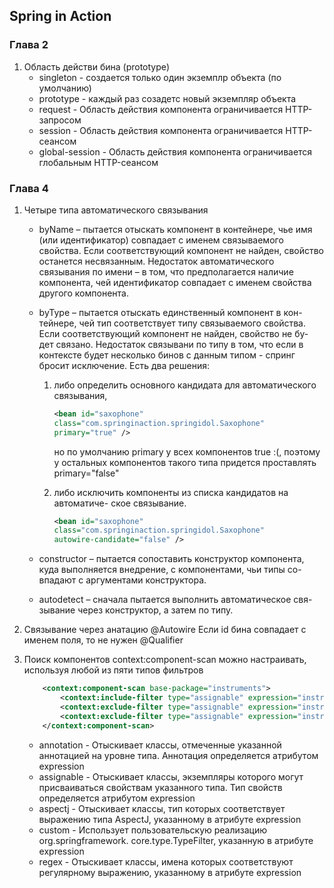 ## Spring in Action

### Глава 2

1. Область действи бина (prototype)
    * singleton - создается только один экземплр объекта (по умолчанию)
    * prototype - каждый раз созадетс новый экземпляр объекта
    * request - Область действия компонента ограничивается HTTP-запросом
    * session - Область действия компонента ограничивается HTTP-сеансом
    * global-session - Область действия компонента ограничивается глобальным HTTP-сеансом


### Глава 4

1. Четыре типа автоматического связывания
    * byName – пытается отыскать компонент в контейнере, чье
 имя (или идентификатор) совпадает с именем связываемого свойства.
  Если соответствующий компонент не найден, свойство
останется несвязанным.
Недостаток автоматического связывания по имени – в том, что
предполагается наличие компонента, чей идентификатор совпадает
с именем свойства другого компонента.

    * byType – пытается отыскать единственный компонент в кон-
тейнере, чей тип соответствует типу связываемого свойства.
Если соответствующий компонент не найден, свойство не бу-
дет связано. 
Недостаток связывани по типу в том, что если в контексте будет несколько
бинов с данным типом - спринг бросит исключение. Есть два решения: 
        1. либо определить основного кандидата для автоматического связывания,
            ```xml
            <bean id="saxophone"
            class="com.springinaction.springidol.Saxophone"
            primary="true" />
            ```
            но по умолчанию primary у всех компонентов true :(, поэтому у остальных
            компонентов такого типа придется проставлять primary="false"
        
        2. либо исключить компоненты из списка кандидатов на автоматиче-
ское связывание.
            ```xml
            <bean id="saxophone"
            class="com.springinaction.springidol.Saxophone"
            autowire-candidate="false" />
            ```

    * constructor – пытается сопоставить конструктор компонента,
куда выполняется внедрение, с компонентами, чьи типы со-
впадают с аргументами конструктора.
    * autodetect – сначала пытается выполнить автоматическое свя-
зывание через конструктор, а затем по типу.

2. Связывание через анатацию @Autowire
Если id бина совпадает с именем поля, то не нужен @Qualifier

3. Поиск компонентов context:component-scan можно настраивать,
используя любой из пяти типов фильтров
    ```xml
        <context:component-scan base-package="instruments">
            <context:include-filter type="assignable" expression="instruments.Instrument"/>
            <context:exclude-filter type="assignable" expression="instruments.Piano"/>
            <context:exclude-filter type="assignable" expression="instruments.Guitar"/>
        </context:component-scan>
    
    ```
    * annotation - Отыскивает классы, отмеченные указанной аннотацией
на уровне типа. Аннотация определяется атрибутом expression
    * assignable - Отыскивает классы, экземпляры которого могут присваиваться
свойствам указанного типа. Тип свойств определяется
атрибутом expression
    * aspectj - Отыскивает классы, тип которых соответствует выражению
типа AspectJ, указанному в атрибуте expression
    * custom - Использует пользовательскую реализацию org.springframework.
core.type.TypeFilter, указанную в атрибуте expression
    * regex - Отыскивает классы, имена которых соответствуют регулярному
выражению, указанному в атрибуте expression

